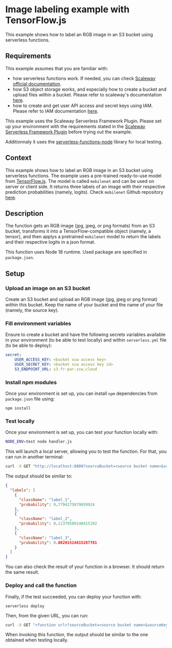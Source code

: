# Image labeling example with TensorFlow.js

This example shows how to label an RGB image in an S3 bucket using serverless functions.

## Requirements

This example assumes that you are familiar with:

* how serverless functions work. If needed, you can check [Scaleway official documentation](https://www.scaleway.com/en/docs/serverless/functions/quickstart/).
* how S3 object storage works, and especially how to create a bucket and upload files within a bucket. Please refer to scaleway's documentation [here](https://www.scaleway.com/en/docs/storage/object/quickstart/).
* how to create and get user API access and secret keys using IAM. Please refer to IAM documentation [here](https://www.scaleway.com/en/docs/identity-and-access-management/iam/concepts/).

This example uses the Scaleway Serverless Framework Plugin. Please set up your environment with the requirements stated in the [Scaleway Serverless Framework Plugin](https://github.com/scaleway/serverless-scaleway-functions) before trying out the example.

Additionnaly it uses the [serverless-functions-node](https://github.com/scaleway/serverless-functions-node) library for local testing.

## Context

This example shows how to label an RGB image in an S3 bucket using serverless functions. The example uses a pre-trained ready-to-use model from [TensorFlow.js](https://www.tensorflow.org/js/models). The model is called `mobilenet` and can be used on server or client side. It returns three labels of an image with their respective prediction probabilities (namely, logits). Check `mobilenet` Github repository [here](https://github.com/tensorflow/tfjs-models/tree/master/mobilenet).

## Description

The function gets an RGB image (jpg, jpeg, or png formats) from an S3 bucket, transforms it into a TensorFlow-compatible object (namely, a tensor), and then applys a pretrained `mobilenet` model to return the labels and their respective logits in a json format.

This function uses Node 18 runtime. Used package are specified in `package.json`.

## Setup

### Upload an image on an S3 bucket

Create an S3 bucket and upload an RGB image (jpg, jpeg or png format) within this bucket. Keep the name of your bucket and the name of your file (namely, the source key).

### Fill environment variables

Ensure to create a bucket and have the following secrets variables available in your environment (to be able to test locally) and within `serverless.yml` file (to be able to deploy):

```yml
secret:
    USER_ACCESS_KEY: <bucket scw access key>
    USER_SECRET_KEY: <bucket scw access key id>
    S3_ENDPOINT_URL: s3.fr-par.scw.cloud
```

### Install npm modules

Once your environment is set up, you can install `npm` dependencies from `package.json` file using:

```shell
npm install
```

### Test locally

Once your environment is set up, you can test your function locally with:

```sh
NODE_ENV=test node handler.js
```

This will launch a local server, allowing you to test the function. For that, you can run in another terminal:

```sh
curl -X GET "http://localhost:8080?sourceBucket=<source bucket name>&sourceKey=<filename within bucket>"
```

The output should be similar to:

```json
{
  "labels": [
    {
      "className": "label_1",
      "probability": 0.7794275879859924
    },
    {
      "className": "label_2",
      "probability": 0.11379589140415192
    },
    {
      "className": "label_3",
      "probability": 0.08201524615287781
    }
  ]
}
```

You can also check the result of your function in a browser. It should return the same result.

### Deploy and call the function

Finally, if the test succeeded, you can deploy your function with:

```console
serverless deploy
```

Then, from the given URL, you can run:

```sh
curl -X GET "<function url>?sourceBucket=<source bucket name>&sourceKey=<filename within bucket>"
```

When invoking this function, the output should be similar to the one obtained when testing locally.
